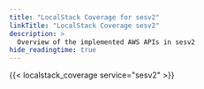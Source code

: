 ```yaml
---
title: "LocalStack Coverage for sesv2"
linkTitle: "LocalStack Coverage sesv2"
description: >
  Overview of the implemented AWS APIs in sesv2
hide_readingtime: true
---
```


{{< localstack_coverage service="sesv2" >}}

